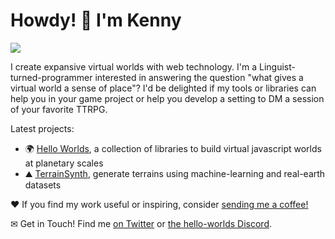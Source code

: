 # Howdy! 👋 I'm Kenny

<image src="worldscape.jpg" />

I create expansive virtual worlds with web technology. I'm a Linguist-turned-programmer interested in answering the question "what gives a virtual world a sense of place"?
I'd be delighted if my tools or libraries can help you in your game project or help you develop a setting to DM a session of your favorite TTRPG.

Latest projects:
- 🌍 [Hello Worlds](https://worlds.kenny.wtf/), a collection of libraries to build virtual javascript worlds at planetary scales
- ⛰️ [TerrainSynth](https://terrain-synth.kenny.wtf/), generate terrains using machine-learning and real-earth datasets

♥ If you find my work useful or inspiring, consider [sending me a coffee!](https://ko-fi.com/kennywtf)
<br/>

✉ Get in Touch! Find me [on Twitter](https://twitter.com/KennyPirman) or [the hello-worlds Discord](https://discord.gg/7VqE93h58B).
